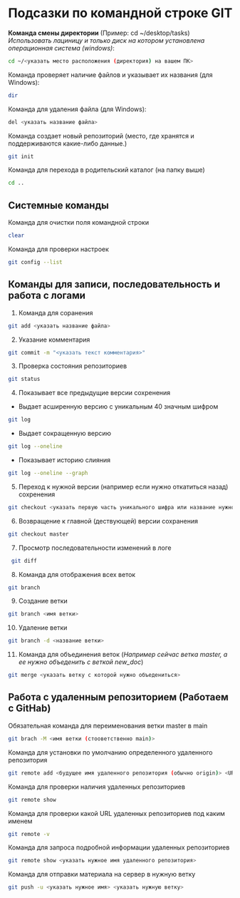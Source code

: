 # Подсазки по командной строке GIT

**Команда смены директории** (Пример: cd ~/desktop/tasks)\
*Использовать лациницу и только диск на котором установлена операционная система (windows)*:
```sh
cd ~/<указать место расположения (директория) на вашем ПК> 
```
Команда проверяет наличие файлов и указывает их названия (для Windows):
```sh
dir
```
Команда для удаления файла (для Windows):
```sh
del <указать название файла>
```
Команда создает новый репозиторий (место, где хранятся и поддерживаются какие-либо данные.)
```sh
git init
```

Команда для перехода в родительский каталог (на папку выше)
```sh
cd ..
```

## Системные команды

Команда для очистки поля командной строки 
```sh
clear
```

Команда для проверки настроек
```sh
git config --list
```

## Команды для записи, последовательность и работа с логами

1. Команда для соранения
```sh
git add <указать название файла>
```
2. Указание комментария
```sh
git commit -m "<указать текст комментария>"
```
3. Проверка состояния репозиториев
```sh
git status
```
4. Показывает все предыдущие версии сохренения 
* Выдает асширенную версию с уникальным 40 значным шифром
```sh
git log 
```
* Выдает сокращенную версию
```sh
git log --oneline 
```
* Показывает историю слияния
```sh
git log --oneline --graph
```
5. Переход к нужной версии (например если нужно откатиться назад) сохренения
```sh
git checkout <указать первую часть уникального шифра или название нужной ветки>
```
6. Возвращение к главной (дествующей) версии сохранения
```sh
git checkout master
``` 
7. Просмотр последовательности изменений в логе
```sh
 git diff 
```
8. Команда для отображения всех веток
```sh
git branch
```
9. Создание ветки
```sh
git branch <имя ветки>
```
10. Удаление ветки
```sh
git branch -d <название ветки>
```
11. Команда для объединения веток (*Например сейчас ветка master, а ее нужно объеденить с веткой new_doc*)
```sh
git merge <указать ветку с которой нужно объедениться> 
```

## Работа с удаленным репозиторием (Работаем с GitHab)
Обязательная команда для переименования ветки master в main
```sh
git brach -M <имя ветки (стооветственно main)>
```
Команда для установки по умолчанию определенного удаленного репозитория
```sh
git remote add <будущее имя удаленного репозитория (обычно origin)> <URL (Копируется из удаленного репозитория)>
```
Команда для проверки наличия удаленных репозиториев
```sh
git remote show
```
Команда для проверки какой URL удаленных репозиториев под каким именем
```sh
git remote -v
```
Команда для запроса подробной информации удаленных репозиториев
```sh
git remote show <указать нужное имя удаленного репозитория>
```
Команда для отправки материала на сервер в нужную ветку
```sh
git push -u <указать нужное имя> <указать нужную ветку>
```